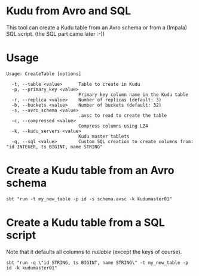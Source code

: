 # Kudu from Avro and SQL

This tool can create a Kudu table from an Avro schema or from a (Impala) SQL script. (the SQL part came later :-))

# Usage

```
Usage: CreateTable [options]

  -t, --table <value>      Table to create in Kudu
  -p, --primary_key <value>
                           Primary key column name in the Kudu table
  -r, --replica <value>    Number of replicas (default: 3)
  -b, --buckets <value>    Number of buckets (default: 32)
  -s, --avro_schema <value>
                           .avsc to read to create the table
  -c, --compressed <value>
                           Compress columns using LZ4
  -k, --kudu_servers <value>
                           Kudu master tablets
  -q, --sql <value>        Custom SQL creation to create columns from: "id INTEGER, ts BIGINT, name STRING"
```

# Create a Kudu table from an Avro schema
 
```
sbt "run -t my_new_table -p id -s schema.avsc -k kudumaster01"
```

# Create a Kudu table from a SQL script

Note that it defaults all columns to _nullable_ (except the keys of course).

```
sbt "run -q \"id STRING, ts BIGINT, name STRING\" -t my_new_table -p id -k kudumaster01"
```

